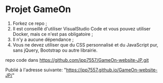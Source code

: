 # Projet GameOn
1. Forkez ce repo ;
2. Il est conseillé d'utiliser VisualStudio Code et vous pouvez utiliser Docker, mais ce n'est pas obligatoire ;
3. Il n'y a aucune dépendance ;
4. Vous ne devez utiliser que du CSS personnalisé et du JavaScript pur, sans jQuery, Bootstrap ou autre librairie.

repo code dans https://github.com/jpp7557/GameOn-website-JP.git

Publié à l'adresse suivante: "https://jpp7557.github.io/GameOn-website-JP/" 
